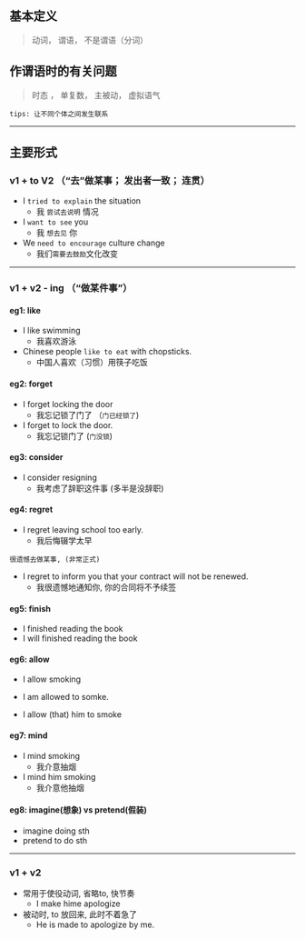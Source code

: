 ## 基本定义
> 动词， 谓语， 不是谓语（分词）

## 作谓语时的有关问题
> 时态 ， 单复数， 主被动， 虚拟语气

`tips: 让不同个体之间发生联系`

---
## 主要形式

### v1 + to V2 （“去”做某事； 发出者一致； 连贯）

- I `tried to explain` the situation
	- 我 `尝试去说明` 情况 
- I `want to see` you
	- 我 `想去见` 你
- We `need to encourage` culture change
	- 我们`需要去鼓励`文化改变

----
### v1 + v2 - ing （“做某件事”）

#### eg1: like
- I like swimming
	- 我喜欢游泳
- Chinese people `like to eat` with chopsticks.
	- 中国人喜欢（习惯）用筷子吃饭

#### eg2: forget
- I forget locking the door
	- 我忘记锁了门了 （`门已经锁了`)
- I forget to lock the door.
	- 我忘记锁门了 (`门没锁`)

#### eg3: consider
- I consider resigning 
	- 我考虑了辞职这件事 (多半是没辞职)

#### eg4: regret
- I regret leaving school too early.
	- 我后悔辍学太早

`很遗憾去做某事, (非常正式)`
- I regret to inform you that your contract will not be renewed.
	- 我很遗憾地通知你, 你的合同将不予续签

#### eg5: finish
- I finished reading the book
- I will finished reading the book

#### eg6: allow
- I allow smoking

- I am allowed to somke.

- I allow (that) him to smoke

#### eg7: mind
- I mind smoking
	- 我介意抽烟
- I mind him smoking 
	- 我介意他抽烟

#### eg8: imagine(想象) vs pretend(假装)
- imagine doing sth
- pretend to do sth

----
### v1 + v2

- 常用于使役动词, 省略to, 快节奏
	- I make hime apologize
- 被动时, to 放回来, 此时不着急了
	- He is made to apologize by me.



## 
